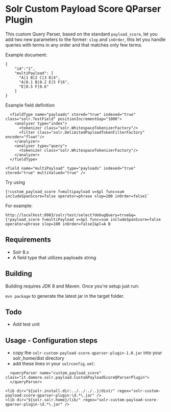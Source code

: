 # Solr Custom Payload Score QParser Plugin

This custom Query Parser, based on the standard `payload_score`, let you add two new parameters to the former: `slop` and `inOrder`, this let you handle queries with terms in any order and that matches only few terms.

Example document:

```
{
    "id":"1",
    "multiPayload": [
      "A|1 B|2 C|3 D|4",
      "A|0.1 B|0.2 E|5 F|6",
      "E|0.5 F|0.6"
    ]
}
```

Example field definition

```
  <fieldType name="payloads" stored="true" indexed="true" class="solr.TextField" positionIncrementGap="1000">
    <analyzer type="index">
      <tokenizer class="solr.WhitespaceTokenizerFactory"/>
      <filter class="solr.DelimitedPayloadTokenFilterFactory" encoder="float"/>
    </analyzer>
    <analyzer type="query">
      <tokenizer class="solr.WhitespaceTokenizerFactory"/>
    </analyzer>
  </fieldType>

<field name="multiPayload" type="payloads" indexed="true" stored="true" multiValued="true" />
```

Try using
```
{!custom_payload_score f=multipayload v=$pl func=sum includeSpanScore=false operator=phrase slop=100 inOrder=false}`
```

For example:
```
http://localhost:8983/solr/test/select?debugQuery=true&q={!payload_score f=multiPayload v=$pl func=sum includeSpanScore=false operator=phrase slop=100 inOrder=false}&pl=A B
```

## Requirements
- Solr 8.x
- A field type that utilizes payloads string

## Building
Building requires JDK 8 and Maven.  Once you're setup just run:

`mvn package` to generate the latest jar in the target folder.

## Todo
- Add test unit

## Usage - Configuration steps

- copy the `solr-custom-payload-score-qparser-plugin-1.0.jar` into your solr_home/dist directory
- add these lines in your `solrconfig.xml`:

```
  <queryParser name="custom_payload_score" class="it.damore.solr.payload.CustomPayloadScoreQParserPlugin">
  </queryParser>

<lib dir="${solr.install.dir:../../../..}/dist/" regex="solr-custom-payload-score-qparser-plugin-\d.*\.jar" />
<lib dir="${solr.solr.home}/lib/" regex="solr-custom-payload-score-qparser-plugin-\d.*\.jar" />
```
